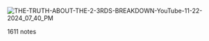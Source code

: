 ![THE-TRUTH-ABOUT-THE-2-3RDS-BREAKDOWN-YouTube-11-22-2024_07_40_PM](https://github.com/user-attachments/assets/17551b88-03ea-4a87-acd1-ba1d02e9f4f9)

1611 notes
